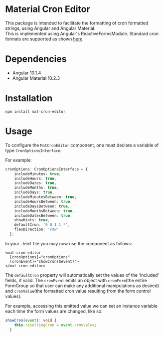 # Material Cron Editor

This package is intended to facilitate the formatting of cron formatted strings, using Angular and Angular Material.  
This is implemented using Angular's ReactiveFormsModule.
Standard cron formats are supported as shown [here](https://crontab.guru/)

# Dependencies

- Angular 10.1.4
- Angular Material 10.2.3

# Installation

`npm install mat-cron-editor`

# Usage

To configure the `MatCronEditor` component, one must declare a variable of type `CronOptionsInterface`.

For example: 
``` ts
cronOptions: CronOptionsInterface = {
    includeMinutes: true,
    includeHours: true,
    includeDates: true,
    includeMonths: true,
    includeDays: true,
    includeMinutesBetween: true,
    includeHoursBetween: true,
    includeDaysBetween: true,
    includeMonthsBetween: true,
    includeDatesBetween: true,
    showHints: true,
    defaultCron: '0 0 1 1 *',
    flexDirection: 'row'
  };
```

In your `.html` file you may now use the component as follows:
```angular2html
<mat-cron-editor
  [cronOptions]="cronOptions"
  (cronEvent)="showCron($event)">
</mat-cron-editor>
```

The `defaultCron` property will automatically set the values of the 'included' fields, if valid.
The `cronEvent` emits an object with `cronForm`(the entire FormGroup so that user can make any additional manipulations as desired) and `cronValue`(the formatted cron value resulting from the form control values).

For example, accessing this emitted value we can set an instance variable each time the form values are changed, like so:
```ts
showCron(event): void {
    this.resultingCron = event.cronValue;
  }
```
